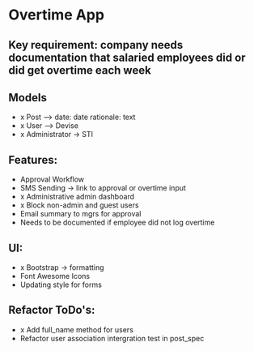 # Overtime App

## Key requirement: company needs documentation that salaried employees did or did get overtime each week

## Models
- x Post --> date: date rationale: text
- x User --> Devise
- x Administrator -> STI

## Features:
- Approval Workflow
- SMS Sending -> link to approval or overtime input
- x Administrative admin dashboard
- x Block non-admin and guest users
- Email summary to mgrs for approval
- Needs to be documented if employee did not log overtime

## UI:
- x Bootstrap -> formatting
- Font Awesome Icons
- Updating style for forms 

## Refactor ToDo's:
- x Add full_name method for users
- Refactor user association intergration test in post_spec
